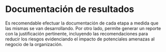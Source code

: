 # Documentación de resultados

Es recomendable efectuar la documentación de cada etapa a medida que las mismas se van desarrollando. Por otro lado, permite generar un reporte con la justificación pertinente, incluyendo las recomendaciones para reducir los riesgos evidenciando el impacto de potenciales amenazas al negocio de la organización.
